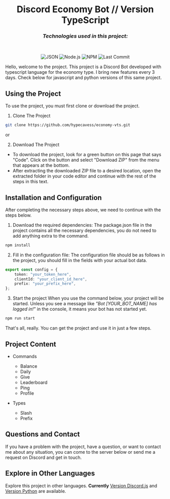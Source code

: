 # <div align="center">Discord Economy Bot // Version TypeScript</div>

### <div align="center"> <em>Technologies used in this project:</em> </div>

<br/>

<div align="center">

![JSON](https://img.shields.io/badge/JSON-000000?style=plastic&logo=json&logoColor=white)
![Node.js](https://img.shields.io/badge/Node.js-43853D?style=plastic&logo=node.js&logoColor=white)
![NPM](https://img.shields.io/badge/NPM-CB3837?style=plastic&logo=npm&logoColor=white)
![Last Commit](https://img.shields.io/github/last-commit/hypecavess/economy-vts?style=plastic)

</div>

Hello, welcome to the project. This project is a Discord Bot developed with typescript language for the economy type. I bring new features every 3 days. Check below for javascript and python versions of this same project.

## Using the Project

To use the project, you must first clone or download the project.

1. Clone The Project
```bash
git clone https://github.com/hypecavess/economy-vts.git
```

or 

2. Download The Project
- To download the project, look for a green button on this page that says "Code". Click on the button and select "Download ZIP" from the menu that appears at the bottom.
- After extracting the downloaded ZIP file to a desired location, open the extracted folder in your code editor and continue with the rest of the steps in this text.

## Installation and Configuration

After completing the necessary steps above, we need to continue with the steps below.

1. Download the required dependencies:
The package.json file in the project contains all the necessary dependencies, you do not need to add anything extra to the command.

```bash
npm install
```

2. Fill in the configuration file:
The configuration file should be as follows in the project, you should fill in the fields with your actual bot data.

```ts
export const config = {
    token: "your_token_here",
    clientId: "your_client_id_here",
    prefix: "your_prefix_here",
};
```

3. Start the project
When you use the command below, your project will be started. Unless you see a message like *"Bot [YOUR_BOT_NAME] has logged in!"* in the console, it means your bot has not started yet.

```bash
npm run start
```

That's all, really. You can get the project and use it in just a few steps.

## Project Content

- Commands
  - Balance
  - Daily
  - Give
  - Leaderboard
  - Ping
  - Profile

- Types
  - Slash
  - Prefix


## Questions and Contact
If you have a problem with the project, have a question, or want to contact me about any situation, you can come to the server below or send me a request on Discord and get in touch.

## Explore in Other Languages
Explore this project in other languages. **Currently** [Version Discord.js](https://github.com/hypecavess/economy-vdjs) and [Version Python](https://github.com/hypecavess/economy-vpy) are available.